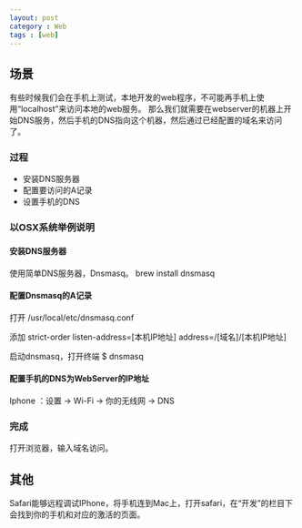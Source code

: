 ```yaml
---
layout: post
category : Web
tags : [web]
---
```


## 场景

有些时候我们会在手机上测试，本地开发的web程序，不可能再手机上使用“localhost”来访问本地的web服务。
那么我们就需要在webserver的机器上开始DNS服务，然后手机的DNS指向这个机器，然后通过已经配置的域名来访问了。

### 过程

* 安装DNS服务器
* 配置要访问的A记录
* 设置手机的DNS

### 以OSX系统举例说明

#### 安装DNS服务器

使用简单DNS服务器，Dnsmasq。
brew install dnsmasq

#### 配置Dnsmasq的A记录

打开 /usr/local/etc/dnsmasq.conf

添加
	strict-order
	listen-address=[本机IP地址]
	address=/[域名]/[本机IP地址]

启动dnsmasq，打开终端
	$ dnsmasq


#### 配置手机的DNS为WebServer的IP地址

Iphone ：设置 -> Wi-Fi -> 你的无线网 -> DNS

### 完成

打开浏览器，输入域名访问。

## 其他

Safari能够远程调试IPhone，将手机连到Mac上，打开safari，在“开发”的栏目下会找到你的手机和对应的激活的页面。
